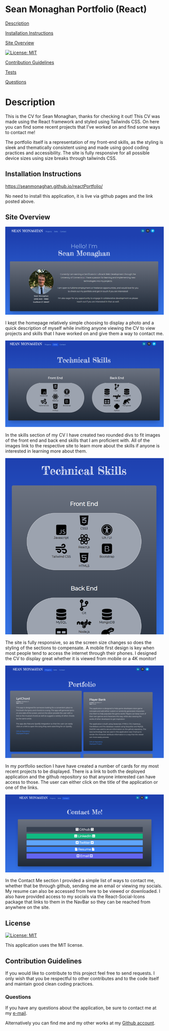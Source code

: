 # Sean Monaghan Portfolio (React)

[Description](#description) 

[Installation Instructions](#installation-instructions) 

[Site Overview](#site-overview) 
  
[![License: MIT](https://img.shields.io/badge/License-MIT-blue.svg)](https://opensource.org/licenses/MIT)

[Contribution Guidelines](#contribution-guidelines) 

[Tests](#tests) 
 
[Questions](#questions)

# Description

This is the CV for Sean Monaghan, thanks for checking it out! This CV was made using the React framework and styled using Tailwinds CSS.  On here you can find some recent projects that I've worked on and find some ways to contact me! 

The portfolio itself is a representation of my front-end skills, as the styling is sleek and thematically consistent using and made using good coding practices and accessibility.  The site is fully responsive for all possible device sizes using size breaks through tailwinds CSS.  

## Installation Instructions

https://seanmonaghan.github.io/reactPortfolio/

No need to install this application, it is live via github pages and the link posted above.  

## Site Overview

![screenshot of home page](src/images/home.PNG)

I kept the homepage relatively simple choosing to display a photo and a quick description of myself while inviting anyone viewing the CV to view projects and skills that I have worked on and give them a way to contact me.

![Skills](src/images/skills.PNG)

In the skills section of my CV I have created two rounded divs to fit images of the front end and back end skills that I am proficient with.  All of the images link to the respective site to learn more about the skills if anyone is interested in learning more about them.  


![Responsiveness](src/images/responsiveness.PNG)

The site is fully responsive, so as the screen size changes so does the styling of the sections to compensate.  A mobile first design is key when most people tend to access the internet through their phones.  I designed the CV to display great whether it is viewed from mobile or a 4K monitor!

![Portfolio](src/images/portfolio.PNG)

In my portfolio section I have have created a number of cards for my most recent projects to be displayed.  There is a link to both the deployed application and the github repository so that anyone interested can have access to those.  The user can either click on the title of the application or one of the links. 

![Contact](src/images/contact.PNG)

In the Contact Me section I provided a simple list of ways to contact me, whether that be through github, sending me an email or viewing my socials.  My resume can also be accessed from here to be viewed or downloaded.  I also have provided access to my socials via the React-Social-Icons package that links to them in the NavBar so they can be reached from anywhere on the site.  


## License

[![License: MIT](https://img.shields.io/badge/License-MIT-blue.svg)](https://opensource.org/licenses/MIT)

This application uses the MIT license.

## Contribution Guidelines

If you would like to contribute to this project feel free to send requests.  I only wish that you be respectful to other contributes and to the code itself and maintain good clean coding practices. 

### Questions

If you have any questions about the application, be sure to contact me at my [e-mail](mailto:smonagha@conncoll.edu).

Alternatively you can find me and my other works at my [Github account](https://github.com/seanmonaghan).
